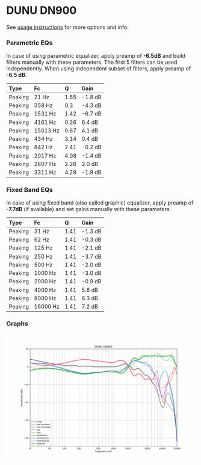 # DUNU DN900
See [usage instructions](https://github.com/jaakkopasanen/AutoEq#usage) for more options and info.

### Parametric EQs
In case of using parametric equalizer, apply preamp of **-6.5dB** and build filters manually
with these parameters. The first 5 filters can be used independently.
When using independent subset of filters, apply preamp of **-6.5 dB**.

| Type    | Fc       |    Q | Gain    |
|:--------|:---------|:-----|:--------|
| Peaking | 21 Hz    | 1.55 | -1.8 dB |
| Peaking | 358 Hz   | 0.3  | -4.3 dB |
| Peaking | 1531 Hz  | 1.42 | -6.7 dB |
| Peaking | 4161 Hz  | 0.26 | 6.4 dB  |
| Peaking | 15013 Hz | 0.87 | 4.1 dB  |
| Peaking | 434 Hz   | 3.14 | 0.4 dB  |
| Peaking | 842 Hz   | 2.41 | -0.2 dB |
| Peaking | 2017 Hz  | 4.08 | -1.4 dB |
| Peaking | 2607 Hz  | 2.26 | 2.0 dB  |
| Peaking | 3311 Hz  | 4.29 | -1.9 dB |

### Fixed Band EQs
In case of using fixed band (also called graphic) equalizer, apply preamp of **-7.7dB**
(if available) and set gains manually with these parameters.

| Type    | Fc       |    Q | Gain    |
|:--------|:---------|:-----|:--------|
| Peaking | 31 Hz    | 1.41 | -1.3 dB |
| Peaking | 62 Hz    | 1.41 | -0.3 dB |
| Peaking | 125 Hz   | 1.41 | -2.1 dB |
| Peaking | 250 Hz   | 1.41 | -3.7 dB |
| Peaking | 500 Hz   | 1.41 | -2.0 dB |
| Peaking | 1000 Hz  | 1.41 | -3.0 dB |
| Peaking | 2000 Hz  | 1.41 | -0.9 dB |
| Peaking | 4000 Hz  | 1.41 | 5.8 dB  |
| Peaking | 8000 Hz  | 1.41 | 6.3 dB  |
| Peaking | 16000 Hz | 1.41 | 7.2 dB  |

### Graphs
![](./DUNU%20DN900.png)